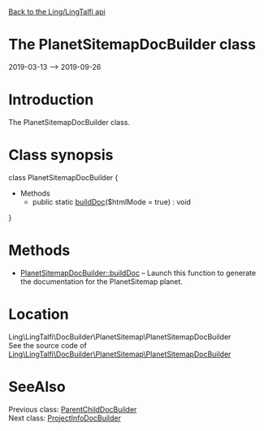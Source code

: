 [Back to the Ling/LingTalfi api](https://github.com/lingtalfi/LingTalfi/blob/master/doc/api/Ling/LingTalfi.md)



The PlanetSitemapDocBuilder class
================
2019-03-13 --> 2019-09-26






Introduction
============

The PlanetSitemapDocBuilder class.



Class synopsis
==============


class <span class="pl-k">PlanetSitemapDocBuilder</span>  {

- Methods
    - public static [buildDoc](https://github.com/lingtalfi/LingTalfi/blob/master/doc/api/Ling/LingTalfi/DocBuilder/PlanetSitemap/PlanetSitemapDocBuilder/buildDoc.md)($htmlMode = true) : void

}






Methods
==============

- [PlanetSitemapDocBuilder::buildDoc](https://github.com/lingtalfi/LingTalfi/blob/master/doc/api/Ling/LingTalfi/DocBuilder/PlanetSitemap/PlanetSitemapDocBuilder/buildDoc.md) &ndash; Launch this function to generate the documentation for the PlanetSitemap planet.





Location
=============
Ling\LingTalfi\DocBuilder\PlanetSitemap\PlanetSitemapDocBuilder<br>
See the source code of [Ling\LingTalfi\DocBuilder\PlanetSitemap\PlanetSitemapDocBuilder](https://github.com/lingtalfi/LingTalfi/blob/master/DocBuilder/PlanetSitemap/PlanetSitemapDocBuilder.php)



SeeAlso
==============
Previous class: [ParentChildDocBuilder](https://github.com/lingtalfi/LingTalfi/blob/master/doc/api/Ling/LingTalfi/DocBuilder/ParentChild/ParentChildDocBuilder.md)<br>Next class: [ProjectInfoDocBuilder](https://github.com/lingtalfi/LingTalfi/blob/master/doc/api/Ling/LingTalfi/DocBuilder/ProjectInfo/ProjectInfoDocBuilder.md)<br>
